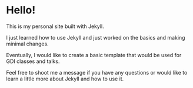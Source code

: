 # Hello!

This is my personal site built with Jekyll.

I just learned how to use Jekyll and just worked on the basics and making minimal changes.

Eventually, I would like to create a basic template that would be used for GDI classes and talks.

Feel free to shoot me a message if you have any questions or would like to learn a little more about Jekyll and how to use it.
